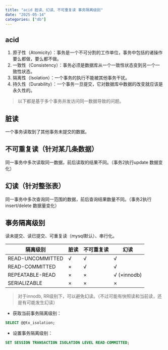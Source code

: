 ```yaml
---
title: "acid 脏读、幻读、不可重复读 事务隔离级别"
date: "2025-05-14"
categories: ["db"]
---
```


## acid
1. 原子性（Atomicity）：事务是一个不可分割的工作单位，事务中包括的诸操作要么都做，要么都不做。
2. 一致性（Consistency）：事务必须是数据库从一个一致性状态变到另一个一致性状态。
3. 隔离性（Isolation）：一个事务的执行不能被其他事务干扰。
4. 持久性（Durability）：一个事务一旦提交，它对数据库中数据的改变就应该是永久性的。

> 以下都是基于多个事务并发访问同一数据导致的问题。

## 脏读
一个事务读取到了其他事务未提交的数据。

## 不可重复读（针对某几条数据）
同一事务中多次读取同一数据，前后读取的结果不同。（事务2执行update 数据变化）

## 幻读（针对整张表）
同一事务中多次查询同一范围的数据，前后查询结果数量不同。（事务2执行insert/delete 数据量变化）

## 事务隔离级别
读未提交、读已提交、可重复读（mysql默认）、串行化。

| 隔离级别 | 脏读 | 不可重复读 | 幻读 |
|----------|------|-----------|------|
| READ-UNCOMMITTED | √ | √ | √ |
| READ-COMMITTED | × | √ | √ |
| REPEATABLE-READ | × | × | √ (×innodb) |
| SERIALIZABLE | × | × | × |

> 对于innodb, RR级别下，可以避免幻读。（不过可能有快照读和当前读，还是有可能发生幻读）

* 获取当前事务隔离级别：
```sql
SELECT @@tx_isolation;
```
* 设置事务隔离级别：
```sql
SET SESSION TRANSACTION ISOLATION LEVEL READ-COMMITTED;
```
